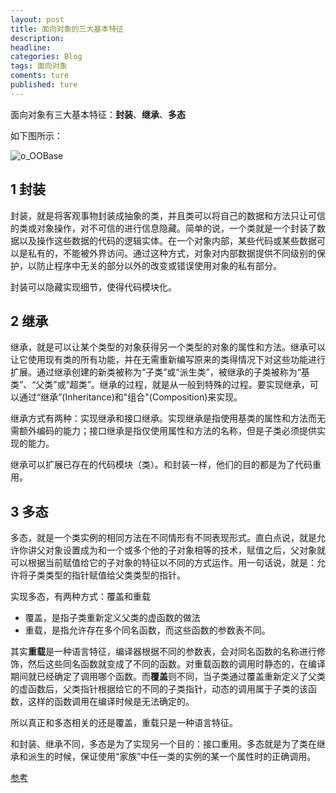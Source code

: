 ```yaml
---
layout: post
title: 面向对象的三大基本特征
description:
headline:
categories: Blog
tags: 面向对象
coments: ture
published: ture
---
```

面向对象有三大基本特征：**封装**、**继承**、**多态**

如下图所示：

![o_OOBase](http://otfc4cl9r.bkt.clouddn.com/o_OOBase.gif)

## 1 封装

封装，就是将客观事物封装成抽象的类，并且类可以将自己的数据和方法只让可信的类或对象操作，对不可信的进行信息隐藏。简单的说，一个类就是一个封装了数据以及操作这些数据的代码的逻辑实体。在一个对象内部，某些代码或某些数据可以是私有的，不能被外界访问。通过这种方式，对象对内部数据提供不同级别的保护，以防止程序中无关的部分以外的改变或错误使用对象的私有部分。<br>

封装可以隐藏实现细节，使得代码模块化。

## 2 继承

继承，就是可以让某个类型的对象获得另一个类型的对象的属性和方法。继承可以让它使用现有类的所有功能，并在无需重新编写原来的类得情况下对这些功能进行扩展。通过继承创建的新类被称为“子类”或“派生类”，被继承的子类被称为“基类”、“父类”或“超类”。继承的过程，就是从一般到特殊的过程。要实现继承，可以通过“继承”(Inheritance)和"组合"(Composition)来实现。<br>

继承方式有两种：实现继承和接口继承。实现继承是指使用基类的属性和方法而无需额外编码的能力；接口继承是指仅使用属性和方法的名称，但是子类必须提供实现的能力。<br>

继承可以扩展已存在的代码模块（类）。和封装一样，他们的目的都是为了代码重用。

## 3 多态

多态，就是一个类实例的相同方法在不同情形有不同表现形式。直白点说，就是允许你讲父对象设置成为和一个或多个他的子对象相等的技术，赋值之后，父对象就可以根据当前赋值给它的子对象的特征以不同的方式运作。用一句话说，就是：允许将子类类型的指针赋值给父类类型的指针。<br>

实现多态，有两种方式：覆盖和重载

- 覆盖，是指子类重新定义父类的虚函数的做法
- 重载，是指允许存在多个同名函数，而这些函数的参数表不同。

其实**重载**是一种语言特征，编译器根据不同的参数表，会对同名函数的名称进行修饰，然后这些同名函数就变成了不同的函数。对重载函数的调用时静态的，在编译期间就已经确定了调用哪个函数。而**覆盖**则不同，当子类通过覆盖重新定义了父类的虚函数后，父类指针根据给它的不同的子类指针，动态的调用属于子类的该函数，这样的函数调用在编译时候是无法确定的。<br>

所以真正和多态相关的还是覆盖，重载只是一种语言特征。<br>

和封装、继承不同，多态是为了实现另一个目的：接口重用。多态就是为了类在继承和派生的时候，保证使用“家族”中任一类的实例的某一个属性时的正确调用。

[参考](http://www.cnblogs.com/hnrainll/archive/2012/09/18/2690811.html)

